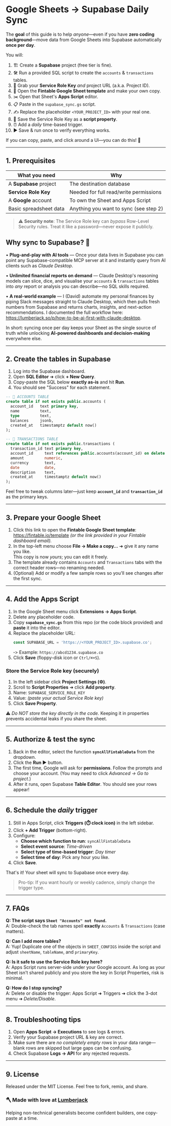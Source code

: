 # Google Sheets → Supabase Daily Sync

The **goal** of this guide is to help *anyone*—even if you have **zero coding background**—move data from Google Sheets into Supabase automatically **once per day**.

You will:
1. 🏗️ Create a **Supabase** project (free tier is fine).
2. 🛠️ Run a provided SQL script to create the `accounts` & `transactions` tables.
3. 🔑 Grab your **Service Role Key** *and* project URL (a.k.a. Project ID).
4. 📄 Open the **Fintable Google Sheet template** and make your own copy.
5. ✂️ Open that Sheet's **Apps Script** editor.
6. 📋 Paste in the `supabase_sync.gs` script.
7. ✍️ Replace the placeholder `<YOUR_PROJECT_ID>` with your real one.
8. 🔐 Save the Service Role Key as a **script property**.
9. ⏰ Add a *daily* time-based trigger.
10. ▶️ Save & run once to verify everything works.

If you can copy, paste, and click around a UI—you can do this! 💪

---

## 1.  Prerequisites

| What you need         | Why                                      |
|-----------------------|-------------------------------------------|
| A **Supabase** project| The destination database                 |
| **Service Role Key**  | Needed for full read/write permissions   |
| A **Google** account  | To own the Sheet and Apps Script          |
| Basic spreadsheet data| Anything you want to sync (see step 2)    |

> ⚠️ **Security note**: The Service Role key can *bypass* Row-Level Security rules. Treat it like a password—never expose it publicly.

## Why sync to Supabase? 🤔

• **Plug-and-play with AI tools** — Once your data lives in Supabase you can point any Supabase-compatible MCP server at it and instantly query from AI clients such as *Claude Desktop*.

• **Unlimited financial reports on demand** — Claude Desktop's reasoning models can slice, dice, and visualise your `accounts` & `transactions` tables into *any* report or analysis you can describe—no SQL skills required.

• **A real-world example** — I (David) automate my personal finances by piping Slack messages straight to Claude Desktop, which then pulls fresh numbers from Supabase and returns charts, insights, and next-action recommendations. I documented the full workflow here: <https://lumberjack.so/p/how-to-be-ai-first-with-claude-desktop>.

In short: syncing once per day keeps your Sheet as the single source of truth while unlocking **AI-powered dashboards and decision-making** everywhere else.

---

## 2. Create the tables in Supabase

1. Log into the Supabase dashboard.
2. Open **SQL Editor** ➜ click **+ New Query**.
3. Copy-paste the SQL below **exactly as-is** and hit **Run**.
4. You should see "Success" for each statement.

```sql
-- 🔨 ACCOUNTS TABLE
create table if not exists public.accounts (
  account_id   text primary key,
  name         text,
  type         text,
  balances     jsonb,
  created_at   timestamptz default now()
);

-- 🔨 TRANSACTIONS TABLE
create table if not exists public.transactions (
  transaction_id text primary key,
  account_id     text references public.accounts(account_id) on delete cascade,
  amount         numeric,
  currency       text,
  date           date,
  description    text,
  created_at     timestamptz default now()
);
```

Feel free to tweak columns later—just keep **`account_id`** and **`transaction_id`** as the primary keys.

---

## 3. Prepare your Google Sheet

1. Click this link to open the **Fintable Google Sheet template**: <https://fintable.io/template> *(or the link provided in your Fintable dashboard email).*  
2. In the top-left menu choose **File → Make a copy…** ➜ give it any name you like.  
   This copy is now *yours*; you can edit it freely.
3. The template already contains `Accounts` and `Transactions` tabs with the correct header rows—no renaming needed.
4. (Optional) Add or modify a few sample rows so you'll see changes after the first sync.

---

## 4. Add the Apps Script

1. In the Google Sheet menu click **Extensions → Apps Script**.
2. Delete any placeholder code.
3. Copy **`supabase_sync.gs`** from this repo (or the code block provided) and **paste** it into the editor.
4. Replace the placeholder URL:
   ```js
   const SUPABASE_URL = 'https://<YOUR_PROJECT_ID>.supabase.co';
   ```
   ‑> Example: `https://abcd1234.supabase.co`
5. Click **Save** (floppy-disk icon or `Ctrl/⌘+S`).

### Store the Service Role key (securely)

1. In the left sidebar click **Project Settings (⚙️)**.
2. Scroll to **Script Properties** ➜ click **Add property**.
3. Name: `SUPABASE_SERVICE_ROLE_KEY`
4. Value: *(paste your actual Service Role key)*
5. Click **Save Property**.

⚠️ *Do NOT store the key directly in the code.* Keeping it in properties prevents accidental leaks if you share the sheet.

---

## 5. Authorize & test the sync

1. Back in the editor, select the function **`syncAllFintableData`** from the dropdown.
2. Click the **Run ▶️** button.
3. The first time, Google will ask for **permissions**. Follow the prompts and choose your account. (You may need to click *Advanced → Go to project*.)
4. After it runs, open Supabase **Table Editor**. You should see your rows appear!

---

## 6. Schedule the *daily* trigger

1. Still in Apps Script, click **Triggers (⏱️ clock icon)** in the left sidebar.
2. Click **+ Add Trigger** (bottom-right).
3. Configure:
   - **Choose which function to run**: `syncAllFintableData`
   - **Select event source**: *Time-driven*
   - **Select type of time-based trigger**: *Day timer*
   - **Select time of day**: Pick any hour you like.
4. Click **Save**.

That's it! Your sheet will sync to Supabase once every day.

> Pro-tip: If you want hourly or weekly cadence, simply change the trigger type.

---

## 7. FAQs

**Q: The script says `Sheet "Accounts" not found`.**  
A: Double-check the tab names spell **exactly** `Accounts` & `Transactions` (case matters).

**Q: Can I add more tables?**  
A: Yup! Duplicate one of the objects in `SHEET_CONFIGS` inside the script and adjust `sheetName`, `tableName`, and `primaryKey`.

**Q: Is it safe to use the Service Role key here?**  
A: Apps Script runs server-side under your Google account. As long as your Sheet isn't shared publicly and you store the key in Script Properties, risk is minimal.

**Q: How do I stop syncing?**  
A: Delete or disable the trigger: Apps Script ➜ Triggers ➜ click the 3-dot menu ➜ *Delete/Disable*.

---

## 8. Troubleshooting tips

1. Open **Apps Script → Executions** to see logs & errors.
2. Verify your Supabase project URL & key are correct.
3. Make sure there are *no completely empty rows* in your data range—blank rows are skipped but large gaps can be confusing.
4. Check Supabase **Logs → API** for any rejected requests.

---

## 9. License

Released under the MIT License. Feel free to fork, remix, and share.

### 🪓 Made with love at [Lumberjack](https://lumberjack.so)
Helping non-technical generalists become confident builders, one copy-paste at a time. 
